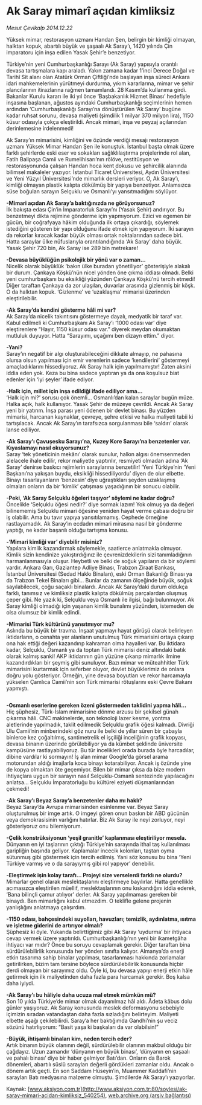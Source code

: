 # Ak Saray mimarî açıdan kimliksiz

*Mesut Çevikalp 2014.12.22*

<div class="pNewsDetailMainContent" itemprop="articleBody">
 <p>
  Yüksek mimar, restorasyon uzmanı Handan Şen, belirgin bir kimliği olmayan, halktan kopuk, abartılı büyük ve şaşaalı Ak Saray’ı, 1420 yılında Çin imparatoru için inşa edilen Yasak Şehir’e benzetiyor.
 </p>
 <p>
  Türkiye’nin yeni Cumhurbaşkanlığı Sarayı (Ak Saray) yapısıyla orantılı devasa tartışmalara kapı araladı. Yakın zamana kadar 1’inci Derece Doğal ve Tarihî Sit alanı olan Atatürk Orman Çiftliği’nde başlayan inşa süreci Ankara idari mahkemelerinin yürütmeyi durdurma, yıkım kararlarına, mimar ve şehir plancılarının itirazlarına rağmen tamamlandı. 28 Kasım’da kullanıma girdi. Bakanlar Kurulu kararı ile iki yıl önce ‘Başbakanlık Hizmet Binası’ hedefiyle inşasına başlanan, ağustos ayındaki Cumhurbaşkanlığı seçimlerinin hemen ardından ‘Cumhurbaşkanlığı Sarayı’na dönüştürülen ‘Ak Saray’ bugüne kadar ruhsat sorunu, devasa maliyeti (şimdilik 1 milyar 370 milyon lira), 1150 küsur odasıyla çokça eleştirildi. Ancak mimari, inşa ve peyzaj açılarından derinlemesine irdelenmedi!
 </p>
 <p>
  Ak Saray’ın mimarisini, kimliğini ve özünde verdiği mesajı restorasyon uzmanı Yüksek Mimar Handan Şen ile konuştuk. İstanbul başta olmak üzere farklı şehirlerde eski eser ve sokakları sağlıklılaştırma projelerinde rol alan, Fatih Balipaşa Camii ve Rumelihisarı’nın rölöve, restitüsyon ve restorasyonunda çalışan Handan hoca kent dokusu ve şehircilik alanında bilimsel makaleler yazıyor. İstanbul Ticaret Üniversitesi, Aydın Üniversitesi ve Yeni Yüzyıl Üniversitesi’nde mimarlık dersleri veriyor. O, Ak Saray’ı, kimliği olmayan plastik kalıpta dökülmüş bir yapıya benzetiyor. Anlamsızca süse boğulan sarayın Selçuklu ve Osmanlı’yı yansıtmadığını söylüyor.
 </p>
 <p>
  <strong>
   -Mimari açıdan Ak Saray’a baktığınızda ne görüyorsunuz?
  </strong>
  <br/>
  İlk bakışta edası Çin’in İmparatorluk Sarayı’nı (Yasak Şehir) andırıyor. Bu benzetmeyi dikta rejimine gönderme için yapmıyorum. Ezici ve egemen bir gücün, bir coğrafyaya hâkim olduğunda ilk ortaya çıkardığı, söylemek istediğini gösteren bir yapı olduğunu ifade etmek için yapıyorum. İki sarayın da rekorlar kıracak kadar büyük olması ortak noktalarından sadece biri. Hatta saraylar ülke nüfuslarıyla orantılandığında ‘Ak Saray’ daha büyük. Yasak Şehir 720 bin, Ak Saray ise 289 bin metrekare!
 </p>
 <p>
  <strong>
   -Devasa büyüklüğün psikolojik bir yönü var o zaman…
  </strong>
  <br/>
  Nicelik olarak büyüklük ‘bakın ülke buradan yönetiliyor’ gösterişiyle alakalı bir durum. Çankaya Köşkü’nün nicel yönden öne çıkma iddiası olmadı. Belki yeni cumhurbaşkanı bu eksikliği yüzünden Çankaya Köşkü’nü tercih etmedi! Diğer taraftan Çankaya da zor ulaşılan, duvarlar arasında gizlenmiş bir köşk. O da halktan kopuk. ‘Gizlenme’ ve ‘uzaklaşma’ mimarisi üzerinden eleştirilebilir.
 </p>
 <p>
  <strong>
   -Ak Saray’da kendini gösterme hâli mi var?
  </strong>
  <br/>
  Ak Saray’da nicelik takıntısını göstermeye dayalı, medyatik bir taraf var. Kabul edilmeli ki Cumhurbaşkanı Ak Saray’ı ‘1000 odası var’ diye eleştirenlere “Hayır, 1150 küsur odası var.” diyerek meydan okumaktan mutluluk duyuyor. Hatta “Sarayımı, uçağımı ben dizayn ettim.” diyor.
 </p>
 <p>
  <strong>
   -Yani?
  </strong>
  <br/>
  Saray’ın negatif bir algı oluşturabileceğini dikkate almayıp, ne pahasına olursa olsun yapılması için emir verenlerin sadece ‘kendilerini’ göstermeyi amaçladıklarını hissediyoruz. Ak Saray halk için yapılmamıştır! Zaten aksini iddia eden yok. Keza bu bina sadece yaptıran ya da ona koşulsuz biat edenler için ‘iyi şeyler’ ifade ediyor.
 </p>
 <p>
  <strong>
   -Halk için, millet için inşa edildiği ifade ediliyor ama…
  </strong>
  <br/>
  ‘Halk için mi?’ sorusu çok önemli… Osmanlı’dan kalan saraylar bugün müze. Halka açık, halk kullanıyor. Yasak Şehir de müzeye çevrildi. Ancak Ak Saray yeni bir yatırım. İnşa parası yeni ödenen bir devlet binası. Bu yüzden mimarisi, harcanan kaynaklar, çevreye, şehre etkisi ve halka maliyeti tabii ki tartışılacak. Ancak Ak Saray’ın tarafsızca sorgulanması bile ‘saldırı’ olarak lanse ediliyor.
 </p>
 <p>
  <strong>
   -Ak Saray’ı Çavuşesku Sarayı’na, Kuzey Kore Sarayı’na benzetenler var. Kıyaslamayı nasıl okuyorsunuz?
  </strong>
  <br/>
  Saray ‘tek yöneticinin mekânı’ olarak sunulur, halkın algısı önemsenmeden alelacele ihale edilir, rekor maliyetle yaptırılır, resmiyeti olmadan adına ‘Ak Saray’ denirse baskıcı rejimlerin saraylarına benzetilir! ‘Yeni Türkiye’nin ‘Yeni Başkanı’na yakışan buydu, eksikliği hissediliyordu’ diyen de olur elbette. Binayı tasarlayanların ‘benzesin’ diye uğraştıkları şeyden uzaklaşmış olmaları onların da bir ‘kimlik’ çatışması yaşadığının bir sonucu olabilir.
 </p>
 <p>
  <strong>
   -Peki, ‘Ak Saray Selçuklu öğeleri taşıyor’ söylemi ne kadar doğru?
  </strong>
  <br/>
  Öncelikle ‘Selçuklu öğesi nedir?’ diye sormak lazım! Yok olmuş ya da değeri bilinememiş Selçuklu mimari öğesine yeniden hayat verme çabası doğru bir iş olabilir. Ama bu tavır yapıya yansıtılamamış. Cephede örneğine rastlayamadık. Ak Saray’ın ecdadın mimari mirasına nasıl bir gönderme yaptığı, ne kadar başarılı olduğu tartışma konusu.
 </p>
 <p>
  <strong>
   -‘Mimari kimliği var’ diyebilir misiniz?
  </strong>
  <br/>
  Yapılara kimlik kazandırmak söylemekle, saatlerce anlatmakla olmuyor. Kimlik sizin kendinize yakıştırdığınız ile çevrenizdekilerin sizi tanımladığının harmanlanmasıyla oluşur. Heybetli ve belki de soğuk yapıların da bir söylemi vardır. Ankara Garı, Gaziantep Adliye Binası, Trabzon Ziraat Bankası, İstanbul Üniversitesi (Sedad Hakkı Binaları), eski Orman Bakanlığı Binası ya da Trabzon Tekel Binaları gibi… Bunlar da zamanın ölçeğinde büyük, soğuk sayılabilecek, çoğu saçaklı binalardı. Ancak Ak Saray’daki durum oldukça farklı, tanımsız ve kimliksiz plastik kalıpta dökülmüş parçalardan oluşmuş çeper gibi. Ne yazık ki, Selçuklu veya Osmanlı ile ilgisi, bağı bulunmuyor. Ak Saray kimliği olmadığı için yaşanan kimlik bunalımı yüzünden, istemeden de olsa olumsuz bir kimlik edindi.
 </p>
 <p>
  <strong>
   -Mimarisi Türk kültürünü yansıtmıyor mu?
  </strong>
  <br/>
  Aslında bu büyük bir travma. İnşaat yapmayı hayat görüşü olarak belirleyen iktidarların, o cenahta yer alanların unutulmuş Türk mimarisini ortaya çıkarıp ona hak ettiği değeri kazandırıp kahraman olma hayalleri var. Bu iktidara kadar, Selçuklu, Osmanlı ya da toptan Türk mimarisi deniz altındaki batık olarak kalmış sanki! AKP iktidarının gün yüzüne çıkarıp mimarlık ilmine kazandırdıkları bir şeymiş gibi sunuluyor. Bazı mimar ve müteahhitler Türk mimarisini kurtarmak için seferber oluyor, devlet büyüklerimiz de onlara doğru yolu gösteriyor. Örneğin, yine devasa boyutları ve rekor harcamayla yükselen Çamlıca Camii’nin son Türk mimarisi rötuşlarını eski Çevre Bakanı yapmıştı.
 </p>
 <p>
  <img alt="" src="http://web.archive.org/web/20150130093527im_/http://medya.aksiyon.com.tr//aksiyon/2014/12/23/550926.jpg "/>
 </p>
 <p>
  <strong>
   -Osmanlı eserlerine gereken özeni göstermeden taklidini yapma hâli…
  </strong>
  <br/>
  Hiç şüphesiz, Türk-İslam mimarisine dönme arzusu bir şekilsel günah çıkarma hâli. CNC makinelerde, son teknoloji lazer kesme, yontma aletlerinde yapılmadık, taklit edilmedik Selçuklu grafik öğesi kalmadı. Divriği Ulu Camii’nin minberindeki göz nuru ile belki de yıllar süren bir çabayla binlerce kez çoğaltılmış, santimetrelik el işçiliği inceliğinin grafik kopyası, devasa binanın üzerinde görülebiliyor ya da kümbet şeklinde üniversite kampüsüne rastlayabiliyoruz. Bu tür incelikleri orada burada öyle harcadılar, dibine vardılar ki sormayın! İş alan mimar Google’da görsel arama motorundan aldığı imajlarla koca binayı kotarabiliyor. Ancak iş özünde yine de kopya olmaktan öte geçemiyor. Bilen bir mimar çıksa da bize modern ihtiyaçlara uygun bir sarayın nasıl Selçuklu-Osmanlı sentezinde yapılacağını anlatsa... Selçuklu İmparatorluğu bu kültürel eziyeti düşmanlarından çekmedi!
 </p>
 <p>
  <strong>
   -Ak Saray’ı Beyaz Saray’a benzetenler daha mı haklı?
  </strong>
  <br/>
  Beyaz Saray’da Avrupa mimarisinden esinlenme var. Beyaz Saray oluşturulmuş bir imge artık. O imgeyi gören onun baskın bir ABD gücünün veya demokrasisinin varlığını hatırlar. Biz Ak Saray ile neyi zorluyor, neyi gösteriyoruz onu bilemiyorum.
 </p>
 <p>
  <strong>
   -Çelik konstrüksiyonun ‘yeşil granitle’ kaplanması eleştiriliyor mesela.
  </strong>
  <br/>
  Dünyanın en iyi taşlarının çıktığı Türkiye’nin sarayında ithal taş kullanılması garipliğin başında geliyor. Kaplamalar incecik kolonları, taştan oyma sütunmuş gibi göstermek için tercih edilmiş. Yani söz konusu bu bina ‘Yeni Türkiye varmış ve o da sarayıymış gibi rol yapıyor’ denebilir.
 </p>
 <p>
  <strong>
   -Eleştirmek işin kolay tarafı… Projeyi size verselerdi farklı ne olurdu?
  </strong>
  <br/>
  Mimarlar genel olarak meslektaşlarını eleştirmeye bayılırlar. Hatta genellikle acımasızca eleştirilen müellif, meslektaşlarının onu kıskandığını iddia ederek, ‘Bana bilinçli çamur atılıyor’ derler. Ak Saray yapılmaması gereken bir binaydı. Ben mimarlığını kabul etmezdim. O teklifle gelene projenin yanlışlığını anlatmaya çalışırdım.
 </p>
 <p>
  <strong>
   -1150 odası, bahçesindeki suyolları, havuzları; temizlik, aydınlatma, ısıtma ve işletme giderini de artırıyor olmalı?
  </strong>
  <br/>
  Şüphesiz ki öyle. Yukarıda belirttiğimiz gibi Ak Saray ‘uydurma’ bir ihtiyaca cevap vermek üzere yaptırıldı. Cumhurbaşkanlığı’nın yeni bir ikametgâha ihtiyacı var mıdır? Önce bu soruyu cevaplamak gerekir. Diğer taraftan bina sürdürülebilirlik konusunda her yönden sınıfta kalıyor. Almanya’da enerji etkin tasarıma sahip binalar yapılması, tasarlanması hakkında zorlamalar getirilirken, bizim tam tersine böylece sürdürülebilirlik konusunda hiçbir derdi olmayan bir sarayımız oldu. Öyle ki, bu devasa yapıyı enerji etkin hâle getirmek için ilk maliyetinden daha fazla para harcamak gerekir. Boş kalsa daha iyiydi.
 </p>
 <p>
  <strong>
   -Ak Saray’ı bu hâliyle daha ucuza mal etmek mümkün mü?
  </strong>
  <br/>
  Son 10 yılda Türkiye’de mimar olmak dayanılmaz hâl aldı. Âdeta kâbus dolu günler yaşıyoruz. Ak Saray konusunda meslek deformasyonu sebebiyle içimizin sıradan vatandaştan daha fazla sızladığını belirteyim. Maliyeti elbette aşağı çekilebilirdi. Saray’a her baktığımda Gandhi’nin şu veciz sözünü hatırlıyorum: “Basit yaşa ki başkaları da var olabilsin!”
 </p>
 <p>
  <strong>
   -Büyük, ihtişamlı binaları kim, neden tercih eder?
  </strong>
  <br/>
  Artık binanın büyük olanının değil, sürdürülebilir olanının makbul olduğu bir çağdayız. Uzun zamandır ‘dünyanın en büyük binası’, ‘dünyanın en şaşaalı ve pahalı binası’ diye bir haber gelmiyor Batı’dan. Onların da Barok dönemleri, abartılı süslü sarayları değerli gördükleri zamanlar oldu. Ancak o dönem artık geçti. En son Saddam Hüseyin’in, Muammer Kaddafi’nin sarayları Batı medyasına malzeme olmuştu. Şimdilerde Ak Saray’ı yazıyorlar.
 </p>
</div>


Kaynak: [www.aksiyon.com.tr](http://www.aksiyon.com.tr:80/soylesi/ak-saray-mimari-acidan-kimliksiz_540254), [web.archive.org (arşiv bağlantısı)](http://web.archive.org/web/20150130093527/http://www.aksiyon.com.tr:80/soylesi/ak-saray-mimari-acidan-kimliksiz_540254)
